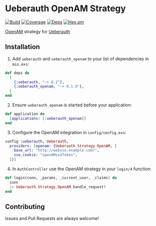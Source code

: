 # Ueberauth OpenAM Strategy

[![Build](https://circleci.com/gh/mbklein/ueberauth_openam.svg?style=svg)](https://circleci.com/gh/mbklein/ueberauth_openam)
[![Coverage](https://coveralls.io/repos/github/mbklein/ueberauth_openam/badge.svg?branch=master)](https://coveralls.io/github/mbklein/ueberauth_openam?branch=master)
[![Deps](https://beta.hexfaktor.org/badge/all/github/mbklein/ueberauth_openam.svg)](https://beta.hexfaktor.org/github/mbklein/ueberauth_openam)
[![Hex.pm](https://img.shields.io/hexpm/v/ueberauth_openam.svg?maxAge=2592000)](https://hex.pm/packages/ueberauth_openam)

[OpenAM](https://github.com/OpenIdentityPlatform/OpenAM) strategy for [Ueberauth](https://github.com/ueberauth/ueberauth)

## Installation

  1. Add `ueberauth` and `ueberauth_openam` to your list of dependencies in `mix.exs`:

```elixir
def deps do
  [
    {:ueberauth, "~> 0.2"},
    {:ueberauth_openam, "~> 0.1.0"},
  ]
end
```

  2. Ensure `ueberauth_openam` is started before your application:

```elixir
def application do
  [applications: [:ueberauth_openam]]
end
```

  3. Configure the OpenAM integration in `config/config.exs`:

```elixir
config :ueberauth, Ueberauth,
  providers: [openam: {Ueberauth.Strategy.OpenAM, [
    base_url: "http://websso.example.com/",
    sso_cookie: "openAMssoToken",
  ]}]
```

  4. In `AuthController` use the OpenAM strategy in your `login/4` function:

```elixir
def login(conn, _params, _current_user, _claims) do
  conn
  |> Ueberauth.Strategy.OpenAM.handle_request!
end
```

## Contributing

Issues and Pull Requests are always welcome!
